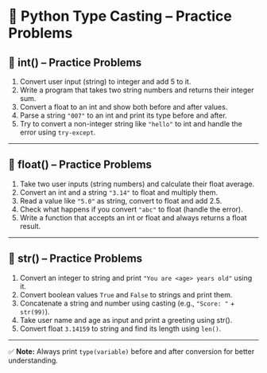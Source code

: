 # 🧪 Python Type Casting – Practice Problems

## 📌 int() – Practice Problems

1. Convert user input (string) to integer and add 5 to it.
2. Write a program that takes two string numbers and returns their integer sum.
3. Convert a float to an int and show both before and after values.
4. Parse a string `"007"` to an int and print its type before and after.
5. Try to convert a non-integer string like `"hello"` to int and handle the error using `try-except`.

---

## 📌 float() – Practice Problems

1. Take two user inputs (string numbers) and calculate their float average.
2. Convert an int and a string `"3.14"` to float and multiply them.
3. Read a value like `"5.0"` as string, convert to float and add 2.5.
4. Check what happens if you convert `"abc"` to float (handle the error).
5. Write a function that accepts an int or float and always returns a float result.

---

## 📌 str() – Practice Problems

1. Convert an integer to string and print `"You are <age> years old"` using it.
2. Convert boolean values `True` and `False` to strings and print them.
3. Concatenate a string and number using casting (e.g., `"Score: "` + `str(99)`).
4. Take user name and age as input and print a greeting using str().
5. Convert float `3.14159` to string and find its length using `len()`.

---

✅ **Note:** Always print `type(variable)` before and after conversion for better understanding.

